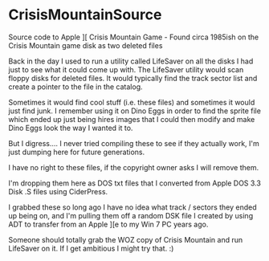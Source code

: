 # CrisisMountainSource
Source code to Apple ][ Crisis Mountain Game - Found circa 1985ish on the Crisis Mountain game disk as two deleted files

Back in the day I used to run a utility called LifeSaver on all the disks I had just to see what it could come up with.  The LifeSaver utility would scan floppy disks for deleted files.  It would typically find the track sector list and create a pointer to the file in the catalog.

Sometimes it would find cool stuff (i.e. these files) and sometimes it would just find junk.  I remember using it on Dino Eggs in order to find the sprite file which ended up just being hires images that I could then modify and make Dino Eggs look the way I wanted it to.

But I digress.... I never tried compiling these to see if they actually work, I'm just dumping here for future generations.

I have no right to these files, if the copyright owner asks I will remove them.

I'm dropping them here as DOS txt files that I converted from Apple DOS 3.3 Disk .S files using CiderPress.

I grabbed these so long ago I have no idea what track / sectors they ended up being on, and I'm pulling them off a random DSK file I created by using ADT to transfer from an Apple ][e to my Win 7 PC years ago.

Someone should totally grab the WOZ copy of Crisis Mountain and run LifeSaver on it.  If I get ambitious I might try that. :)
